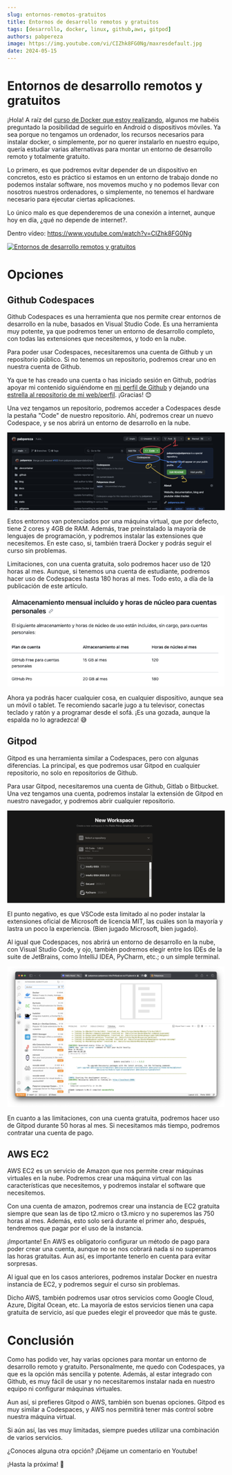 ```yaml
---
slug: entornos-remotos-gratuitos
title: Entornos de desarrollo remotos y gratuitos
tags: [desarrollo, docker, linux, github,aws, gitpod]
authors: pabpereza
image: https://img.youtube.com/vi/CIZhk8FG0Ng/maxresdefault.jpg
date: 2024-05-15
---
```


# Entornos de desarrollo remotos y gratuitos 
¡Hola! A raíz del [curso de Docker que estoy realizando](https://pabpereza.dev/docs/cursos/docker), algunos me habéis preguntado la posibilidad de seguirlo en Android o dispositivos móviles. Ya sea porque no tengamos un ordenador, los recursos necesarios para instalar docker, o simplemente, por no querer instalarlo en nuestro equipo, quería estudiar varias alternativas para montar un entorno de desarrollo remoto y totalmente gratuito.

<!-- truncate -->

Lo primero,  es que podremos evitar depender de un dispositivo en concretos, esto es práctico si estamos en un entorno de trabajo donde no podemos instalar software, nos movemos mucho y no podemos llevar con nosotros nuestros ordenadores, o simplemente, no tenemos el hardware necesario para ejecutar ciertas aplicaciones.

Lo único malo es que dependeremos de una conexión a internet, aunque hoy en día, ¿qué no depende de internet?.

Dentro vídeo:
https://www.youtube.com/watch?v=CIZhk8FG0Ng

[![Entornos de desarrollo remotos y gratuitos](https://img.youtube.com/vi/CIZhk8FG0Ng/maxresdefault.jpg)](https://www.youtube.com/watch?v=CIZhk8FG0Ng)

# Opciones

## Github Codespaces
Github Codespaces es una herramienta que nos permite crear entornos de desarrollo en la nube, basados en Visual Studio Code. Es una herramienta muy potente, ya que podremos tener un entorno de desarrollo completo, con todas las extensiones que necesitemos, y todo en la nube.

Para poder usar Codespaces, necesitaremos una cuenta de Github y un repositorio público. Si no tenemos un repositorio, podremos crear uno en nuestra cuenta de Github.

Ya que te has creado una cuenta o has iniciado sesión en Github, podrías apoyar mi contenido siguiéndome en [mi perfil de Github](https://github.com/pabpereza)  y dejando una [estrella al repositorio de mi web/perfil](https://github.com/pabpereza/pabpereza). ¡Gracias! 😊

Una vez tengamos un repositorio, podremos acceder a Codespaces desde la pestaña "Code" de nuestro repositorio. Ahí, podremos crear un nuevo Codespace, y se nos abrirá un entorno de desarrollo en la nube.

![Crear codespace](acceso_codespaces.png)

Estos entornos van potenciados por una máquina virtual, que por defecto, tiene 2 cores y 4GB de RAM. Además, trae preinstalado la mayoría de lenguajes de programación, y podremos instalar las extensiones que necesitemos. En este caso, si, también traerá Docker y podrás seguir el curso sin problemas.

Limitaciones, con una cuenta gratuita, solo podremos hacer uso de 120 horas al mes. Aunque, si tenemos una cuenta de estudiante, podremos hacer uso de Codespaces hasta 180 horas al mes. Todo esto, a día de la publicación de este artículo.

![Límite codespaces](limite_codespaces.png)

Ahora ya podrás hacer cualquier cosa, en cualquier dispositivo, aunque sea un móvil o tablet. Te recomiendo sacarle jugo a tu televisor, conectas teclado y ratón y a programar desde el sofá. ¡Es una gozada, aunque la espalda no lo agradezca! 😅



## Gitpod
Gitpod es una herramienta similar a Codespaces, pero con algunas diferencias. La principal, es que podremos usar Gitpod en cualquier repositorio, no solo en repositorios de Github.

Para usar Gitpod, necesitaremos una cuenta de Github, Gitlab o Bitbucket. Una vez tengamos una cuenta, podremos instalar la extensión de Gitpod en nuestro navegador, y podremos abrir cualquier repositorio.

![gitpod](gitpod_workspaces.png)

El punto negativo, es que VSCode esta limitado al no poder instalar la extensiones oficial de Microsoft de licencia MIT, las cuáles son la mayoría y lastra un poco la experiencia. (Bien jugado Microsoft, bien jugado).

Al igual que Codespaces, nos abrirá un entorno de desarrollo en la nube, con Visual Studio Code, y ojo, también podremos elegir entre los IDEs de la suite de JetBrains, como IntelliJ IDEA, PyCharm, etc.; o un simple terminal.

![gitpod_vscode](vscode_gitpod.png)

En cuanto a las limitaciones, con una cuenta gratuita, podremos hacer uso de Gitpod durante 50 horas al mes. Si necesitamos más tiempo, podremos contratar una cuenta de pago.


## AWS EC2
AWS EC2 es un servicio de Amazon que nos permite crear máquinas virtuales en la nube. Podremos crear una máquina virtual con las características que necesitemos, y podremos instalar el software que necesitemos.

Con una cuenta de amazon, podremos crear una instancia de EC2 gratuita siempre que sean las de tipo t2.micro o t3.micro y no superemos las 750 horas al mes. Además, esto solo será durante el primer año, después, tendremos que pagar por el uso de la instancia.

¡Importante! En AWS es obligatorio  configurar un método de pago para poder crear una cuenta, aunque no se nos cobrará nada si no superamos las horas gratuitas. Aun así, es importante tenerlo en cuenta para evitar sorpresas.

Al igual que en los casos anteriores, podremos instalar Docker en nuestra instancia de EC2, y podremos seguir el curso sin problemas.

Dicho AWS, también podremos usar otros servicios como Google Cloud, Azure, Digital Ocean, etc. La mayoría de estos servicios tienen una capa gratuita de servicio, así que puedes elegir el proveedor que más te guste.


# Conclusión
Como has podido ver, hay varias opciones para montar un entorno de desarrollo remoto y gratuito. Personalmente, me quedo con Codespaces, ya que es la opción más sencilla y potente. Además, al estar integrado con Github, es muy fácil de usar y no necesitaremos instalar nada en nuestro equipo ni configurar máquinas virtuales.

Aun así, si prefieres Gitpod o AWS, también son buenas opciones. Gitpod es muy similar a Codespaces, y AWS nos permitirá tener más control sobre nuestra máquina virtual.

Si aún así, las ves muy limitadas, siempre puedes utilizar una combinación de varios servicios.

¿Conoces alguna otra opción? ¡Déjame un comentario en Youtube!

¡Hasta la próxima! 👋







